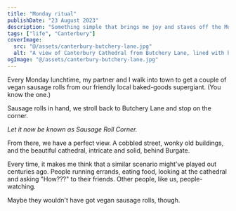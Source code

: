 ```yaml
---
title: "Monday ritual"
publishDate: "23 August 2023"
description: "Something simple that brings me joy and staves off the Monday blues."
tags: ["life", "Canterbury"]
coverImage:
  src: "@/assets/canterbury-butchery-lane.jpg"
  alt: "A view of Canterbury Cathedral from Butchery Lane, lined with historic buildings"
ogImage: "@/assets/canterbury-butchery-lane.jpg"
---
```


Every Monday lunchtime, my partner and I walk into town to get a couple of vegan sausage rolls from our friendly local baked-goods supergiant. (You know the one.)

Sausage rolls in hand, we stroll back to Butchery Lane and stop on the corner.

_Let it now be known as Sausage Roll Corner._

From there, we have a perfect view. A cobbled street, wonky old buildings, and the beautiful cathedral, intricate and solid, behind Burgate.

Every time, it makes me think that a similar scenario might've played out centuries ago. People running errands, eating food, looking at the cathedral and asking "How???" to their friends. Other people, like us, people-watching.

Maybe they wouldn't have got vegan sausage rolls, though.
